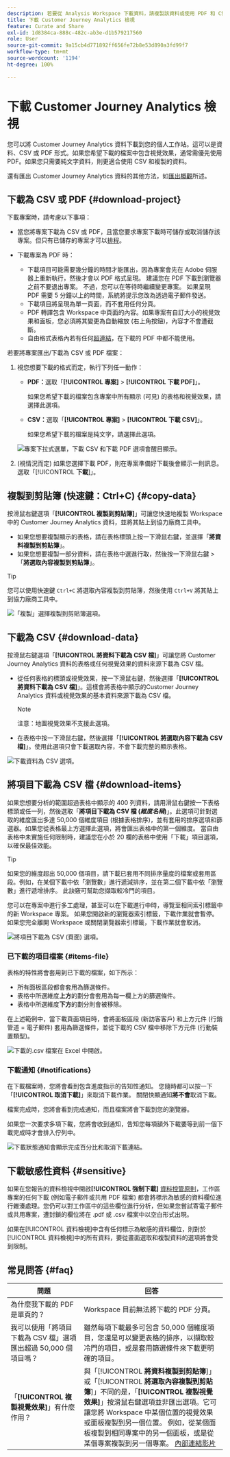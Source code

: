 ```yaml
---
description: 若要從 Analysis Workspace 下載資料，請複製該資料或使用 PDF 和 CSV 格式。
title: 下載 Customer Journey Analytics 檢視
feature: Curate and Share
exl-id: 1d8384ca-888c-482c-ab3e-d1b579217560
role: User
source-git-commit: 9a15cb4d771892ff656fe72b8e53d890a3fd99f7
workflow-type: tm+mt
source-wordcount: '1194'
ht-degree: 100%

---
```


# 下載 Customer Journey Analytics 檢視

您可以將 Customer Journey Analytics 資料下載到您的個人工作站。這可以是資料、CSV 或 PDF 形式。如果您希望下載的檔案中包含視覺效果，通常需優先使用 PDF。如果您只需要純文字資料，則更適合使用 CSV 和複製的資料。

還有匯出 Customer Journey Analytics 資料的其他方法，如[匯出概觀](/help/analysis-workspace/export/export-project-overview.md)所述。

## 下載為 CSV 或 PDF {#download-project}

下載專案時，請考慮以下事項：

* 當您將專案下載為 CSV 或 PDF，且當您要求專案下載時可儲存或取消儲存該專案。但只有已儲存的專案才可以[排程](/help/analysis-workspace/export/t-schedule-report.md)。

* 下載專案為 PDF 時：
   * 下載項目可能需要幾分鐘的時間才能匯出，因為專案會先在 Adobe 伺服器上重新執行，然後才會以 PDF 格式呈現。 建議您在 PDF 下載到瀏覽器之前不要退出專案。 不過，您可以在等待時繼續變更專案。 如果呈現 PDF 需要 5 分鐘以上的時間，系統將提示您改為透過電子郵件發送。
   * 下載項目將呈現為單一頁面，而不套用任何分頁。
   * PDF 轉譯包含 Workspace 中頁面的內容。如果專案有自訂大小的視覺效果和面板，您必須將其變更為自動縮放 (右上角按鈕)，內容才不會遭截斷。
   * 自由格式表格內若有任何[超連結](/help/analysis-workspace/visualizations/freeform-table/freeform-table-hyperlinks.md)，在下載的 PDF 中都不能使用。

若要將專案匯出/下載為 CSV 或 PDF 檔案：

1. 視您想要下載的格式而定，執行下列任一動作：

   * **PDF：**&#x200B;選取「**[!UICONTROL 專案]** > **[!UICONTROL 下載 PDF]**」。

     如果您希望下載的檔案包含專案中所有顯示 (可見) 的表格和視覺效果，請選擇此選項。

   * **CSV：**&#x200B;選取「**[!UICONTROL 專案]** > **[!UICONTROL 下載 CSV]**」。

     如果您希望下載的檔案是純文字，請選擇此選項。

   ![專案下拉式選單，下載 CSV 和下載 PDF 選項會醒目顯示。](assets/download-project.png)

1. (視情況而定) 如果您選擇下載 PDF，則在專案準備好下載後會顯示一則訊息。選取「[!UICONTROL **下載**]」。

## 複製到剪貼簿 (快速鍵：Ctrl+C) {#copy-data}

按滑鼠右鍵選項「**[!UICONTROL 複製到剪貼簿]**」可讓您快速地複製 Workspace 中的 Customer Journey Analytics 資料，並將其貼上到協力廠商工具中。

* 如果您想要複製顯示的表格，請在表格標頭上按一下滑鼠右鍵，並選擇「**將資料複製到剪貼簿**」。
* 如果您想要複製一部分資料，請在表格中選進行取，然後按一下滑鼠右鍵 >「**將選取內容複製到剪貼簿**」。

>[!TIP]
>
>您可以使用快速鍵 `Ctrl+C` 將選取內容複製到剪貼簿，然後使用 `Ctrl+V` 將其貼上到協力廠商工具中。


![「複製」選擇複製到剪貼簿選項。 ](assets/copy-selection.png)

## 下載為 CSV {#download-data}

按滑鼠右鍵選項「**[!UICONTROL 將資料下載為 CSV 檔]**」可讓您將 Customer Journey Analytics 資料的表格或任何視覺效果的資料來源下載為 CSV 檔。

* 從任何表格的標頭或視覺效果，按一下滑鼠右鍵，然後選擇「**[!UICONTROL 將資料下載為 CSV 檔]**」。這樣會將表格中顯示的Customer Journey Analytics 資料或視覺效果的基本資料來源下載為 CSV 檔。

  >[!NOTE]
  >
  >  注意：地圖視覺效果不支援此選項。


* 在表格中按一下滑鼠右鍵，然後選擇「**[!UICONTROL 將選取內容下載為 CSV 檔]**」。使用此選項只會下載選取內容，不會下載完整的顯示表格。

![下載資料為 CSV 選項。](assets/download-data-viz.png)

## 將項目下載為 CSV 檔 {#download-items}

如果您想要分析的範圍超過表格中顯示的 400 列資料，請用滑鼠右鍵按一下表格標頭或任一列，然後選取「**將項目下載為 CSV 檔 (_維度名稱_)**」。此選項可針對選取的維度匯出多達 50,000 個維度項目 (根據表格排序)，並有套用的排序選項和篩選器。如果您從表格最上方選擇此選項，將會匯出表格中的第一個維度。 當自由表格中未實施任何限制時，建議您在小於 20 欄的表格中使用「下載」項目選項，以確保最佳效能。

>[!TIP]
>
> 如果您的維度超出 50,000 個項目，請下載已套用不同排序量度的檔案或套用區段。例如，在某個下載中依「瀏覽數」進行遞減排序，並在第二個下載中依「瀏覽數」進行遞增排序。 此訣竅可幫助您擷取較冷門的項目。

您可以在專案中進行多工處理，甚至可以在下載進行中時，導覽至相同索引標籤中的新 Workspace 專案。 如果您開啟新的瀏覽器索引標籤，下載作業就會暫停。如果您完全離開 Workspace 或關閉瀏覽器索引標籤，下載作業就會取消。

![將項目下載為 CSV (頁面) 選項。](assets/download-items.png)

### 已下載的項目檔案 {#items-file}

表格的特性將會套用到已下載的檔案，如下所示：

* 所有面板區段都會套用為篩選條件。
* 表格中所選維度&#x200B;**上方**&#x200B;的劃分會套用為每一欄上方的篩選條件。
* 表格中所選維度&#x200B;**下方**&#x200B;的劃分則會被移除。

在上述範例中，當下載頁面項目時，會將面板區段 (新訪客客戶) 和上方元件 (行銷管道 = 電子郵件) 套用為篩選條件，並從下載的 CSV 檔中移除下方元件 (行動裝置類型)。

![下載的.csv 檔案在 Excel 中開啟。](assets/downloaded-file.png)

### 下載通知 {#notifications}

在下載檔案時，您將會看到包含進度指示的告知性通知。 您隨時都可以按一下「**[!UICONTROL 取消下載]**」來取消下載作業。 關閉快顯通知&#x200B;**將不會**&#x200B;取消下載。

檔案完成時，您將會看到完成通知，而且檔案將會下載到您的瀏覽器。

如果您一次要求多項下載，您將會收到通知，告知您每項額外下載要等到前一個下載完成時才會排入佇列中。

![下載狀態通知會顯示完成百分比和取消下載連結。](assets/toast.png)

## 下載敏感性資料 {#sensitive}

如果在您報告的資料檢視中開啟&#x200B;**[!UICONTROL 強制下載]** [資料控管原則](/help/data-views/data-governance.md)，工作區專案的任何下載 (例如電子郵件或共用 PDF 檔案) 都會將標示為敏感的資料欄位進行雜湊處理。您仍可以對工作區中的這些欄位進行分析，但如果您嘗試寄電子郵件或共用專案，遭封鎖的欄位將在 .pdf 或 .csv 檔案中以空白形式出現。

如果在[!UICONTROL 資料檢視]中含有任何標示為敏感的資料欄位，則對於[!UICONTROL 資料檢視]中的所有資料，要從畫面選取和複製資料的選項將會受到限制。

## 常見問答 {#faq}

| 問題 | 回答 |
| --- | --- |
| 為什麼我下載的 PDF 是單頁的？ | Workspace 目前無法將下載的 PDF 分頁。 |
| 我可以使用「將項目下載為 CSV 檔」選項匯出超過 50,000 個項目嗎？ | 雖然每項下載最多可包含 50,000 個維度項目，您還是可以變更表格的排序，以擷取較冷門的項目，或是套用篩選條件來下載更明確的項目。 |
| 「**[!UICONTROL 複製視覺效果]**」有什麼作用？ | 與「[!UICONTROL **將資料複製到剪貼簿**]」或「[!UICONTROL **將選取內容複製到剪貼簿**]」不同的是，「**[!UICONTROL 複製視覺效果]**」按滑鼠右鍵選項並非匯出選項。它可讓您將 Workspace 中某個位置的視覺效果或面板複製到另一個位置。 例如，從某個面板複製到相同專案中的另一個面板，或是從某個專案複製到另一個專案。 [內部連結影片](https://experienceleague.adobe.com/docs/analytics-learn/tutorials/analysis-workspace/visualizations/intra-linking-in-analysis-workspace.html?lang=zh-Hant) |
